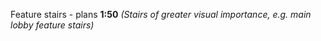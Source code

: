<span class="caps">Feature stairs - plans **1:50**</span>
_(Stairs of greater visual importance, e.g. main lobby feature stairs)_